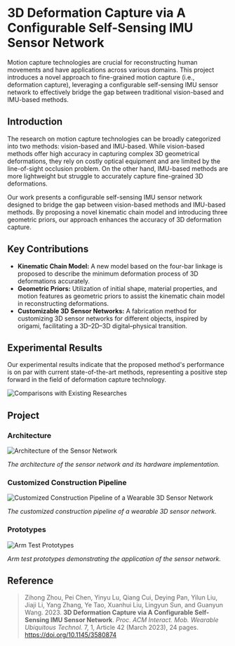# 3D Deformation Capture via A Configurable Self-Sensing IMU Sensor Network

Motion capture technologies are crucial for reconstructing human movements and have applications across various domains. This project introduces a novel approach to fine-grained motion capture (i.e., deformation capture), leveraging a configurable self-sensing IMU sensor network to effectively bridge the gap between traditional vision-based and IMU-based methods.

## Introduction

The research on motion capture technologies can be broadly categorized into two methods: vision-based and IMU-based. While vision-based methods offer high accuracy in capturing complex 3D geometrical deformations, they rely on costly optical equipment and are limited by the line-of-sight occlusion problem. On the other hand, IMU-based methods are more lightweight but struggle to accurately capture fine-grained 3D deformations.

Our work presents a configurable self-sensing IMU sensor network designed to bridge the gap between vision-based methods and IMU-based methods. By proposing a novel kinematic chain model and introducing three geometric priors, our approach enhances the accuracy of 3D deformation capture.

## Key Contributions

- **Kinematic Chain Model:** A new model based on the four-bar linkage is proposed to describe the minimum deformation process of 3D deformations accurately.
- **Geometric Priors:** Utilization of initial shape, material properties, and motion features as geometric priors to assist the kinematic chain model in reconstructing deformations.
- **Customizable 3D Sensor Networks:** A fabrication method for customizing 3D sensor networks for different objects, inspired by origami, facilitating a 3D–2D–3D digital–physical transition.

## Experimental Results

Our experimental results indicate that the proposed method's performance is on par with current state-of-the-art methods, representing a positive step forward in the field of deformation capture technology.

![Comparisons with Existing Researches](Figures/results.jpg)

## Project 

### Architecture

![Architecture of the Sensor Network](Figures/The_architecture_of_the_sensor_network.jpg)

*The architecture of the sensor network and its hardware implementation.*

### Customized Construction Pipeline

![Customized Construction Pipeline of a Wearable 3D Sensor Network](Figures/The_customized_construction_pipeline.jpg)

*The customized construction pipeline of a wearable 3D sensor network.*

### Prototypes

![Arm Test Prototypes](Figures/Arm_test_prototypes.jpg)

*Arm test prototypes demonstrating the application of the sensor network.*


## Reference

> Zihong Zhou, Pei Chen, Yinyu Lu, Qiang Cui, Deying Pan, Yilun Liu, Jiaji Li, Yang Zhang, Ye Tao, Xuanhui Liu, Lingyun Sun, and Guanyun Wang. 2023. **3D Deformation Capture via A Configurable Self-Sensing IMU Sensor Network**. *Proc. ACM Interact. Mob. Wearable Ubiquitous Technol.* 7, 1, Article 42 (March 2023), 24 pages. https://doi.org/10.1145/3580874

